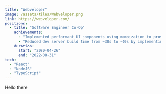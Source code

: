 ```yaml
---
title: "Webveloper"
image: /assets/tiles/Webveloper.png
link: https://webveloper.com/
positions:
  - title: "Software Engineer Co-Op"
    achievements:
      - "Implemented performant UI components using memoization to provide a snappy website editor experience."
      - "Reduced dev server build time from ~30s to ~10s by implementing hot module reloading with custom webpack config."
    duration:
      start: "2020-04-26"
      end: "2022-08-31"
tech:
  - "React"
  - "NodeJS"
  - "TypeScript"
---
```


Hello there

